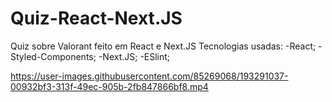 # Quiz-React-Next.JS
 
Quiz sobre Valorant feito em React e Next.JS
Tecnologias usadas:
-React;
-Styled-Components;
-Next.JS;
-ESlint;

https://user-images.githubusercontent.com/85269068/193291037-00932bf3-313f-49ec-905b-2fb847866bf8.mp4

